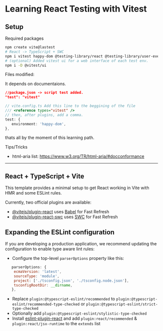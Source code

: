 # Learning React Testing with Vitest

## Setup

Required packages

```bash
npm create vite@lastest
# React -> TypeScript + SWC
npm i vitest happy-dom @testing-library/react @testing-library/user-event -D
# (optional) Added vitest ui for a web interface of each test env.
npm i -D @vitest/ui
```

Files modified:

It depends on documentaions.

```json
//package.json -> script test added.
"test": "vitest"
```

```ts
// vite.config.ts Add this line to the beggining of the file
/// <reference types="vitest" />
// then, after plugins, add a comma.
test: {
   environment: 'happy-dom',
},
```

thats all by the moment of this learning path.

Tips/Tricks

- html-aria list: <https://www.w3.org/TR/html-aria/#docconformance>

---

## React + TypeScript + Vite

This template provides a minimal setup to get React working in Vite with HMR and some ESLint rules.

Currently, two official plugins are available:

- [@vitejs/plugin-react](https://github.com/vitejs/vite-plugin-react/blob/main/packages/plugin-react/README.md) uses [Babel](https://babeljs.io/) for Fast Refresh
- [@vitejs/plugin-react-swc](https://github.com/vitejs/vite-plugin-react-swc) uses [SWC](https://swc.rs/) for Fast Refresh

## Expanding the ESLint configuration

If you are developing a production application, we recommend updating the configuration to enable type aware lint rules:

- Configure the top-level `parserOptions` property like this:

```js
   parserOptions: {
    ecmaVersion: 'latest',
    sourceType: 'module',
    project: ['./tsconfig.json', './tsconfig.node.json'],
    tsconfigRootDir: __dirname,
   },
```

- Replace `plugin:@typescript-eslint/recommended` to `plugin:@typescript-eslint/recommended-type-checked` or `plugin:@typescript-eslint/strict-type-checked`
- Optionally add `plugin:@typescript-eslint/stylistic-type-checked`
- Install [eslint-plugin-react](https://github.com/jsx-eslint/eslint-plugin-react) and add `plugin:react/recommended` & `plugin:react/jsx-runtime` to the `extends` list
